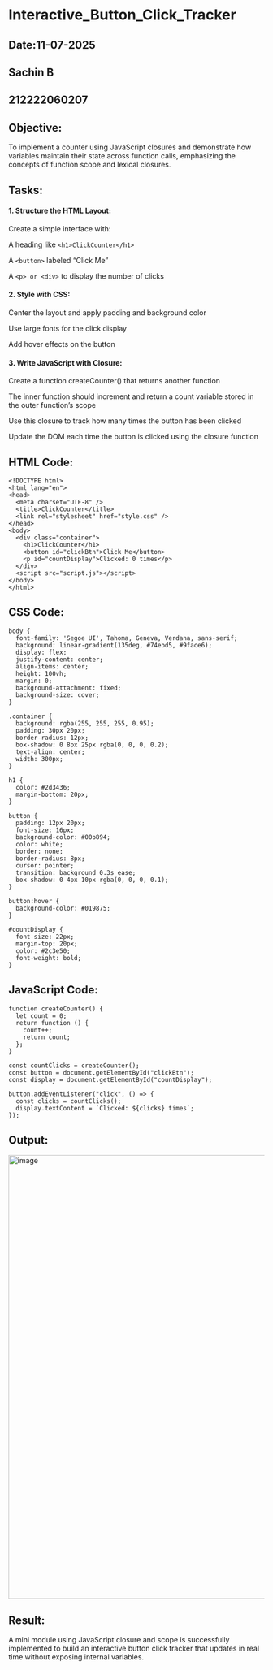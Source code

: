 # Interactive_Button_Click_Tracker
## Date:11-07-2025
## Sachin B
## 212222060207

## Objective:
To implement a counter using JavaScript closures and demonstrate how variables maintain their state across function calls, emphasizing the concepts of function scope and lexical closures.

## Tasks:

#### 1. Structure the HTML Layout:
Create a simple interface with:

A heading like ```<h1>ClickCounter</h1>```

A ```<button>``` labeled “Click Me”

A ```<p> or <div>``` to display the number of clicks

#### 2. Style with CSS:
Center the layout and apply padding and background color

Use large fonts for the click display

Add hover effects on the button

#### 3. Write JavaScript with Closure:
Create a function createCounter() that returns another function

The inner function should increment and return a count variable stored in the outer function’s scope

Use this closure to track how many times the button has been clicked

Update the DOM each time the button is clicked using the closure function
## HTML Code:
```
<!DOCTYPE html>
<html lang="en">
<head>
  <meta charset="UTF-8" />
  <title>ClickCounter</title>
  <link rel="stylesheet" href="style.css" />
</head>
<body>
  <div class="container">
    <h1>ClickCounter</h1>
    <button id="clickBtn">Click Me</button>
    <p id="countDisplay">Clicked: 0 times</p>
  </div>
  <script src="script.js"></script>
</body>
</html>
```

## CSS Code:
```
body {
  font-family: 'Segoe UI', Tahoma, Geneva, Verdana, sans-serif;
  background: linear-gradient(135deg, #74ebd5, #9face6);
  display: flex;
  justify-content: center;
  align-items: center;
  height: 100vh;
  margin: 0;
  background-attachment: fixed;
  background-size: cover;
}

.container {
  background: rgba(255, 255, 255, 0.95);
  padding: 30px 20px;
  border-radius: 12px;
  box-shadow: 0 8px 25px rgba(0, 0, 0, 0.2);
  text-align: center;
  width: 300px;
}

h1 {
  color: #2d3436;
  margin-bottom: 20px;
}

button {
  padding: 12px 20px;
  font-size: 16px;
  background-color: #00b894;
  color: white;
  border: none;
  border-radius: 8px;
  cursor: pointer;
  transition: background 0.3s ease;
  box-shadow: 0 4px 10px rgba(0, 0, 0, 0.1);
}

button:hover {
  background-color: #019875;
}

#countDisplay {
  font-size: 22px;
  margin-top: 20px;
  color: #2c3e50;
  font-weight: bold;
}
```
## JavaScript Code:
```
function createCounter() {
  let count = 0;
  return function () {
    count++;
    return count;
  };
}

const countClicks = createCounter();
const button = document.getElementById("clickBtn");
const display = document.getElementById("countDisplay");

button.addEventListener("click", () => {
  const clicks = countClicks();
  display.textContent = `Clicked: ${clicks} times`;
});
```
## Output:
<img width="1919" height="874" alt="image" src="https://github.com/user-attachments/assets/80b45e7e-5279-46f2-ad9a-cb8bdfff2508" />


## Result:
A mini module using JavaScript closure and scope is successfully implemented to build an interactive button click tracker that updates in real time without exposing internal variables.
